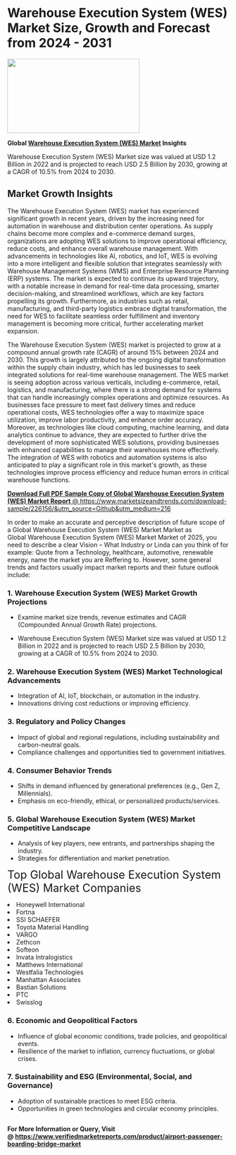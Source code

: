<H1>Warehouse Execution System (WES) Market Size, Growth and Forecast from 2024 - 2031</H1><img class="aligncenter size-medium wp-image-584254" src="https://thirdeyenews.in/wp-content/uploads/2024/09/Global-Market-Research-300x168.jpeg" alt="" width="300" height="168" /><p><strong>Global&nbsp;<a href="https://www.marketsizeandtrends.com/download-sample/226156/&amp;utm_source=Github&utm_medium=216">Warehouse Execution System (WES) Market</a> Insights</strong></p><p>Warehouse Execution System (WES) Market size was valued at USD 1.2 Billion in 2022 and is projected to reach USD 2.5 Billion by 2030, growing at a CAGR of 10.5% from 2024 to 2030.</p><p><h2>Market Growth Insights</h2> <p>The Warehouse Execution System (WES) market has experienced significant growth in recent years, driven by the increasing need for automation in warehouse and distribution center operations. As supply chains become more complex and e-commerce demand surges, organizations are adopting WES solutions to improve operational efficiency, reduce costs, and enhance overall warehouse management. With advancements in technologies like AI, robotics, and IoT, WES is evolving into a more intelligent and flexible solution that integrates seamlessly with Warehouse Management Systems (WMS) and Enterprise Resource Planning (ERP) systems. The market is expected to continue its upward trajectory, with a notable increase in demand for real-time data processing, smarter decision-making, and streamlined workflows, which are key factors propelling its growth. Furthermore, as industries such as retail, manufacturing, and third-party logistics embrace digital transformation, the need for WES to facilitate seamless order fulfillment and inventory management is becoming more critical, further accelerating market expansion.</p> <p><a href="#"></a></p> <p>The Warehouse Execution System (WES) market is projected to grow at a compound annual growth rate (CAGR) of around 15% between 2024 and 2030. This growth is largely attributed to the ongoing digital transformation within the supply chain industry, which has led businesses to seek integrated solutions for real-time warehouse management. The WES market is seeing adoption across various verticals, including e-commerce, retail, logistics, and manufacturing, where there is a strong demand for systems that can handle increasingly complex operations and optimize resources. As businesses face pressure to meet fast delivery times and reduce operational costs, WES technologies offer a way to maximize space utilization, improve labor productivity, and enhance order accuracy. Moreover, as technologies like cloud computing, machine learning, and data analytics continue to advance, they are expected to further drive the development of more sophisticated WES solutions, providing businesses with enhanced capabilities to manage their warehouses more effectively. The integration of WES with robotics and automation systems is also anticipated to play a significant role in this market's growth, as these technologies improve process efficiency and reduce human errors in critical warehouse functions.</p> <p><a href="#"></p><p><span class=""><strong>Download Full PDF Sample Copy of Global Warehouse Execution System (WES) Market Report</strong> @ <a href="https://www.marketsizeandtrends.com/download-sample/226156/&amp;utm_source=Github&utm_medium=216" target="_blank">https://www.marketsizeandtrends.com/download-sample/226156/&amp;utm_source=Github&utm_medium=216</a></span></p><p>In order to make an accurate and perceptive description of future scope of a Global&nbsp;Warehouse Execution System (WES) Market Market as Global&nbsp;Warehouse Execution System (WES) Market Market of 2025, you need to describe a clear Vision &ndash; What Industry or Linda can you think of for example: Quote from a Technology, healthcare, automotive, renewable energy, name the market you are Reffering to. However, some general trends and factors usually impact market reports and their future outlook include:</p><h3>1.&nbsp;<strong>Warehouse Execution System (WES) Market Growth Projections</strong></h3><ul><li>Examine market size trends, revenue estimates and CAGR (Compounded Annual Growth Rate) projections.</li><li><p>Warehouse Execution System (WES) Market size was valued at USD 1.2 Billion in 2022 and is projected to reach USD 2.5 Billion by 2030, growing at a CAGR of 10.5% from 2024 to 2030.</p></li></ul><h3>2.&nbsp;<strong>Warehouse Execution System (WES) Market Technological Advancements</strong></h3><ul><li>Integration of AI, IoT, blockchain, or automation in the industry.</li><li>Innovations driving cost reductions or improving efficiency.</li></ul><h3>3.&nbsp;<strong>Regulatory and Policy Changes</strong></h3><ul><li>Impact of global and regional regulations, including sustainability and carbon-neutral goals.</li><li>Compliance challenges and opportunities tied to government initiatives.</li></ul><h3>4.&nbsp;<strong>Consumer Behavior Trends</strong></h3><ul><li>Shifts in demand influenced by generational preferences (e.g., Gen Z, Millennials).</li><li>Emphasis on eco-friendly, ethical, or personalized products/services.</li></ul><h3>5.&nbsp;<strong>Global Warehouse Execution System (WES) Market Competitive Landscape</strong></h3><ul><li>Analysis of key players, new entrants, and partnerships shaping the industry.</li><li>Strategies for differentiation and market penetration.</li></ul><p data-pm-slice="1 1 []"><span style="color: inherit; font-family: inherit; font-size: 25px;">Top Global Warehouse Execution System (WES) Market Companies</span></p><div class="" data-test-id=""><p><li>Honeywell International</li><li> Fortna</li><li> SSI SCHAEFER</li><li> Toyota Material Handling</li><li> VARGO</li><li> Zethcon</li><li> Softeon</li><li> Invata Intralogistics</li><li> Matthews International</li><li> Westfalia Technologies</li><li> Manhattan Associates</li><li> Bastian Solutions</li><li> PTC</li><li> Swisslog</li></p></div><h3>6.&nbsp;<strong>Economic and Geopolitical Factors</strong></h3><ul><li>Influence of global economic conditions, trade policies, and geopolitical events.</li><li>Resilience of the market to inflation, currency fluctuations, or global crises.</li></ul><h3>7.&nbsp;<strong>Sustainability and ESG (Environmental, Social, and Governance)</strong></h3><ul><li>Adoption of sustainable practices to meet ESG criteria.</li><li>Opportunities in green technologies and circular economy principles.</li></ul><h2><strong style="font-size: 14px;">For More Information or Query, Visit @&nbsp;</strong><a style="background-color: #ffffff; font-size: 14px;" href="https://www.marketsizeandtrends.com/report/warehouse-execution-system-wes-market/" target="_blank">https://www.verifiedmarketreports.com/product/airport-passenger-boarding-bridge-market</a></h2>
